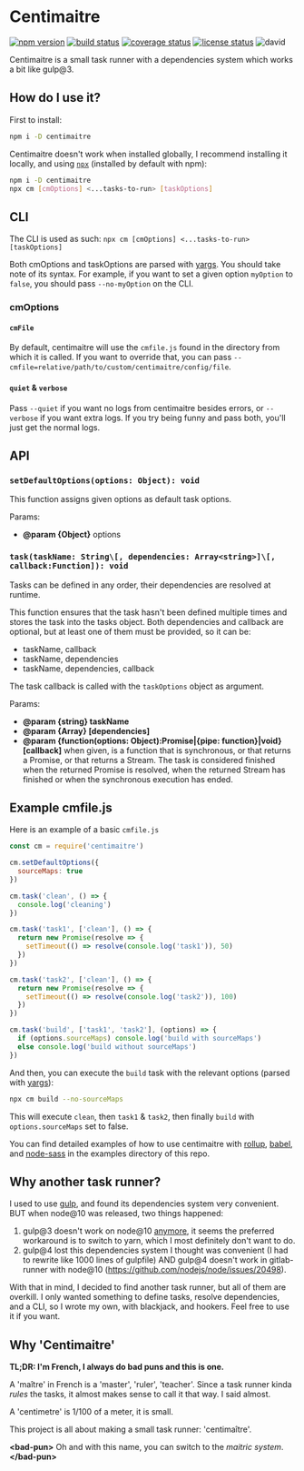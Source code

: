 # Centimaitre

[![npm version][npm-image]][npm-url]
[![build status][travis-image]][travis-url]
[![coverage status][codecov-image]][codecov-url]
[![license status][license-image]][license-url]
![david][david-image]

Centimaitre is a small task runner with a dependencies system which works a bit like gulp@3.

## How do I use it?
First to install: 
```bash
npm i -D centimaitre
```
Centimaitre doesn't work when installed globally, I recommend installing it locally, and using [`npx`](https://www.npmjs.com/package/npx) (installed by default with npm):
```bash
npm i -D centimaitre
npx cm [cmOptions] <...tasks-to-run> [taskOptions]
```

## CLI

The CLI is used as such: `npx cm [cmOptions] <...tasks-to-run> [taskOptions]`

Both cmOptions and taskOptions are parsed with [yargs](https://github.com/yargs/yargs). You should take note of its syntax. For example, if you want to set a given option `myOption` to `false`, you should pass `--no-myOption` on the CLI.

### cmOptions

#### `cmFile`

By default, centimaitre will use the `cmfile.js` found in the directory from which it is called. If you want to override that, you can pass `--cmfile=relative/path/to/custom/centimaitre/config/file`.

#### `quiet` & `verbose`

Pass `--quiet` if you want no logs from centimaitre besides errors, or `--verbose` if you want extra logs. If you try being funny and pass both, you'll just get the normal logs.

## API

### `setDefaultOptions(options: Object): void`

This function assigns given options as default task options.

Params:
 * **@param {Object}** options


### `task(taskName: String\[, dependencies: Array<string>]\[, callback:Function]): void`

Tasks can be defined in any order, their dependencies are resolved at runtime.

This function ensures that the task hasn't been defined multiple times and stores the task into the tasks object.
Both dependencies and callback are optional, but at least one of them must be provided, so it can be:
 * taskName, callback
 * taskName, dependencies
 * taskName, dependencies, callback
 
 The task callback is called with the `taskOptions` object as argument.

Params:
 * **@param {string} taskName**
 * **@param {Array<string>} \[dependencies]**
 * **@param {function(options: Object):Promise|{pipe: function}|void} \[callback]** when given, is a function that is synchronous, or that returns a Promise, or that returns a Stream. The task is considered finished when the returned Promise is resolved, when the returned Stream has finished or when the synchronous execution has ended.

## Example cmfile.js

Here is an example of a basic `cmfile.js`

```javascript
const cm = require('centimaitre')

cm.setDefaultOptions({
  sourceMaps: true
})

cm.task('clean', () => {
  console.log('cleaning')
})

cm.task('task1', ['clean'], () => {
  return new Promise(resolve => {
    setTimeout(() => resolve(console.log('task1')), 50)
  })
})

cm.task('task2', ['clean'], () => {
  return new Promise(resolve => {
    setTimeout(() => resolve(console.log('task2')), 100)
  })
})

cm.task('build', ['task1', 'task2'], (options) => {
  if (options.sourceMaps) console.log('build with sourceMaps')
  else console.log('build without sourceMaps')
})
```

And then, you can execute the `build` task with the relevant options (parsed with [yargs](https://github.com/yargs/yargs)):
```bash
npx cm build --no-sourceMaps
```
This will execute `clean`, then `task1` & `task2`, then finally `build` with `options.sourceMaps` set to false.

You can find detailed examples of how to use centimaitre with [rollup](https://github.com/seald/centimaitre/blob/master/examples/rollup.md), [babel](https://github.com/seald/centimaitre/blob/master/examples/babel.md), and [node-sass](https://github.com/seald/centimaitre/blob/master/examples/scss.md) in the examples directory of this repo.

## Why another task runner?
I used to use [gulp](https://github.com/gulpjs/gulp), and found its dependencies system very convenient.
BUT when node@10 was released, two things happened: 
1. gulp@3 doesn't work on node@10 [anymore](https://github.com/gulpjs/gulp/issues/2162), it seems the preferred workaround is to switch to yarn, which I most definitely don't want to do.
2. gulp@4 lost this dependencies system I thought was convenient (I had to rewrite like 1000 lines of gulpfile) AND gulp@4 doesn't work in gitlab-runner with node@10 (https://github.com/nodejs/node/issues/20498).

With that in mind, I decided to find another task runner, but all of them are overkill. I only wanted something to define tasks, resolve dependencies, and a CLI, so I wrote my own, with blackjack, and hookers. Feel free to use it if you want.

## Why 'Centimaitre'
**TL;DR: I'm French, I always do bad puns and this is one.**

A 'maître' in French is a 'master', 'ruler', 'teacher'. Since a task runner kinda _rules_ the tasks, it almost makes sense to call it that way. I said almost.

A 'centimetre' is 1/100 of a meter, it is small.

This project is all about making a small task runner: 'centimaître'.

**&lt;bad-pun&gt;** Oh and with this name, you can switch to the *maitric system*. **&lt;/bad-pun&gt;**

[npm-image]: https://img.shields.io/npm/v/centimaitre.svg?style=flat-square
[npm-url]: https://www.npmjs.com/package/centimaitre
[travis-image]: https://img.shields.io/travis/seald/centimaitre.svg?style=flat-square
[travis-url]: https://travis-ci.org/seald/centimaitre-fetch
[codecov-image]: https://img.shields.io/codecov/c/github/seald/centimaitre.svg?style=flat-square
[codecov-url]: https://codecov.io/gh/seald/centimaitre
[license-image]: https://img.shields.io/github/license/seald/centimaitre.svg?style=flat-square
[license-url]: https://github.com/seald/centimaitre/blob/master/LICENSE
[david-image]: https://img.shields.io/david/seald/centimaitre.svg?style=flat-square
